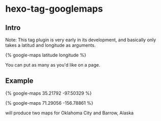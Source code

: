 hexo-tag-googlemaps
===

## Intro ##

Note: This tag plugin is very early in its development, and basically only takes a latitud and longitude as arguments.


{% google-maps latitude longitude  %}


You can put as many as you'd like on a page.

## Example


{% google-maps 35.21792 -97.50329  %}

{% google-maps 71.29056 -156.78861  %}

will produce two maps for Oklahoma City and Barrow, Alaska




